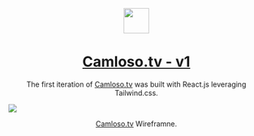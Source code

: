<p align="center">
  <img src="https://github.com/user-attachments/assets/70116a71-a0c5-4fe5-a067-54cec1c17a0b" width="50" height="50"/>
</p>
<h1 align="center">
  <a href="https://ph3nomtv.netlify.app">Camloso.tv - v1</a>
</h1>
<p align="center">
  The first iteration of <a href="https://camloso-website.netlify.app">Camloso.tv</a> was built with React.js leveraging Tailwind.css.
</p>
<img src="https://github.com/user-attachments/assets/32dfaaef-1e04-4555-8fb5-4a0def340f6e"/>
<p align="center">
  <a href="https://camloso-website.netlify.app">Camloso.tv</a> Wireframne.
</p>
